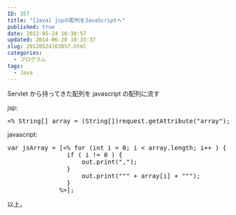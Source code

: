 ```yaml
---
ID: 357
title: "[Java] jspの配列をJavaScriptへ"
published: true
date: 2012-05-24 16:38:57
updated: 2014-06-20 10:33:37
slug: 20120524163857.html
categories:
  - プログラム
tags:
  - Java
---
```


Servlet から持ってきた配列を javascript の配列に流す

jsp:

<pre class="prettyprint linenums">
<% String[] array = (String[])request.getAttribute("array"); %>
</pre>

javascript:

<pre class="prettyprint linenums">
var jsArray = [<% for (int i = 0; i < array.length; i++ ) {
                if ( i != 0 ) {
                    out.print(",");
                }
                    out.print(""" + array[i] + """);
                }
              %>];
</pre>

以上。
